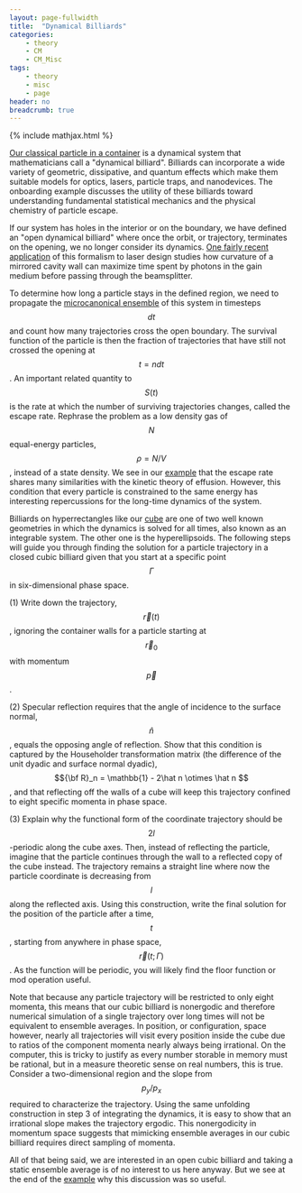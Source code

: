 ```yaml
---
layout: page-fullwidth
title:  "Dynamical Billiards"
categories:
    - theory
    - CM
    - CM_Misc
tags:
    - theory
    - misc
    - page
header: no
breadcrumb: true
---
```


{% include mathjax.html %}

[Our classical particle in a container]({{site.url}}{{site.baseurl}}/sop/new-students#monte-carlo-with-a-single-particle) is a dynamical system that mathematicians call a "dynamical billiard". Billiards can incorporate a wide variety of geometric, dissipative, and quantum effects which make them suitable models for optics, lasers, particle traps, and nanodevices. The onboarding example discusses the utility of these billiards toward understanding fundamental statistical mechanics and the physical chemistry of particle escape.

If our system has holes in the interior or on the boundary, we have defined an "open dynamical billiard" where once the orbit, or trajectory, terminates on the opening, we no longer consider its dynamics. [One fairly recent application](https://doi.org/10.1103/PhysRevLett.104.163902) of this formalism to laser design studies how curvature of a mirrored cavity wall can maximize time spent by photons in the gain medium before passing through the beamsplitter.

To determine how long a particle stays in the defined region, we need to propagate the [microcanonical ensemble]({{site.url}}{{site.baseurl}}/theory/sm/sm_ensembles/microcanonical) of this system in timesteps $$dt$$ and count how many trajectories cross the open boundary. The survival function of the particle is then the fraction of trajectories that have still not crossed the opening at $$t = ndt$$. An important related quantity to $$S(t)$$ is the rate at which the number of surviving trajectories changes, called the escape rate. Rephrase the problem as a low density gas of $$N$$ equal-energy particles, $$\rho = N/V$$, instead of a state density. We see in our [example]({{site.url}}{{site.baseurl}}/sop/new-students#monte-carlo-with-a-single-particle) that the escape rate shares many similarities with the kinetic theory of effusion. However, this condition that every particle is constrained to the same energy has interesting repercussions for the long-time dynamics of the system. 

Billiards on hyperrectangles like our [cube]({{site.url}}{{site.baseurl}}/sop/new-students#monte-carlo-with-a-single-particle) are one of two well known geometries in which the dynamics is solved for all times, also known as an integrable system. The other one is the hyperellipsoids. The following steps will guide you through finding the solution for a particle trajectory in a closed cubic billiard given that you start at a specific point $$\Gamma$$ in six-dimensional phase space. 

(1) Write down the trajectory, $$\vec r(t)$$, ignoring the container walls for a particle starting at $$\vec r_0$$ with momentum $$\vec p$$.

(2) Specular reflection requires that the angle of incidence to the surface normal, $$\hat n$$, equals the opposing angle of reflection. Show that this condition is captured by the Householder transformation matrix (the difference of the unit dyadic and surface normal dyadic), $${\bf R}_n = \mathbb{1} - 2\hat n \otimes \hat n $$, and that reflecting off the walls of a cube will keep this trajectory confined to eight specific momenta in phase space.

(3) Explain why the functional form of the coordinate trajectory should be $$2l$$-periodic along the cube axes. Then, instead of reflecting the particle, imagine that the particle continues through the wall to a reflected copy of the cube instead. The trajectory remains a straight line where now the particle coordinate is decreasing from $$l$$ along the reflected axis. Using this construction, write the final solution for the position of the particle after a time, $$t$$, starting from anywhere in phase space, $$\vec r(t; \Gamma)$$. As the function will be periodic, you will likely find the floor function or mod operation useful.

Note that because any particle trajectory will be restricted to only eight momenta, this means that our cubic billiard is nonergodic and therefore numerical simulation of a single trajectory over long times will not be equivalent to ensemble averages. In position, or configuration, space however, nearly all trajectories will visit every position inside the cube due to ratios of the component momenta nearly always being irrational. On the computer, this is tricky to justify as every number storable in memory must be rational, but in a measure theoretic sense on real numbers, this is true. Consider a two-dimensional region and the slope from $$p_y/p_x$$ required to characterize the trajectory. Using the same unfolding construction in step 3 of integrating the dynamics, it is easy to show that an irrational slope makes the trajectory ergodic. This nonergodicity in momentum space suggests that mimicking ensemble averages in our cubic billiard requires direct sampling of momenta. 

All of that being said, we are interested in an open cubic billiard and taking a static ensemble average is of no interest to us here anyway. But we see at the end of the [example]({{site.url}}{{site.baseurl}}/sop/new-students#monte-carlo-with-a-single-particle) why this discussion was so useful.